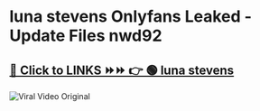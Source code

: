
 # luna stevens Onlyfans Leaked - Update Files nwd92

## <h2><a href="https://clipsfans.com/luna_stevens&ref=git">🔗 Click to LINKS ⏩⏩ 👉 🟢 luna stevens </a></h2>

<a href="https://clipsfans.com/luna_stevens&ref=git" rel="nofollow" data-target="animated-image.originalLink"><img src="https://i.ibb.co.com/xMMVF88/686577567.gif" alt="Viral Video Original" style="max-width: 100%; display: inline-block;" data-target="animated-image.originalImage"></a>

